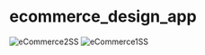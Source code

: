 # ecommerce_design_app


![eCommerce2SS](https://user-images.githubusercontent.com/86453565/200143232-e7806cde-0af7-4512-a998-01538650749e.jpeg)
![eCommerce1SS](https://user-images.githubusercontent.com/86453565/200143234-c026c037-e8a6-42f4-964c-dd7872418cde.jpeg)
